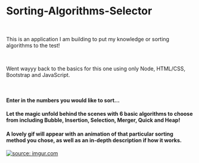 <h1> Sorting-Algorithms-Selector </h1> </br>
<p> This is an application I am building to put my knowledge or sorting algorithms to the test! </p> </br>
<p> Went wayyy back to the basics for this one using only Node, HTML/CSS, Bootstrap and JavaScript.</p> </br>

<h4> Enter in the numbers you would like to sort... </h4>
<h4> Let the magic unfold behind the scenes with 6 basic algorithms to choose from including Bubble, Insertion, Selection, Merger, Quick and Heap!</h4>
<h4> A lovely gif will appear with an animation of that particular sorting method you chose, as well as an in-depth description if how it works. </h4>


<a href="http://imgur.com/S1GJRGr"><img src="http://i.imgur.com/S1GJRGr.png" title="source: imgur.com" /></a>

